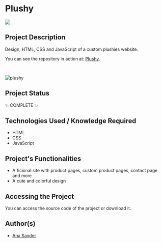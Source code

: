 <h1>Plushy</h1>

<p>
<img src="https://img.shields.io/badge/status-COMPLETE-green?style=for-the-badge&logo=appveyor"/>
</p>

<h2>Project Description</h2>
<p>Design, HTML, CSS and JavaScript of a custom plushies website.</p>
<p>You can see the repository in action at: <a href='https://plushy.vercel.app/'>Plushy</a>.</p>
</br>

![plushy](https://user-images.githubusercontent.com/108422924/231242633-6b88d3e3-be48-4e54-b6ae-27d1c9bd3177.png)

<h2>Project Status</h2>
<p>✨ COMPLETE ✨</p>

<h2>Technologies Used / Knowledge Required</h2>
<ul>
<li>HTML</li>
<li>CSS</li>
<li>JavaScript</li>
</ul>

<h2>Project's Functionalities</h2>
<ul>
<li>A ficional site with product pages, custom product pages, contact page and more</li>
<li>A cute and colorful design</li>
</ul>

<h2>Accessing the Project</h2>
<p>You can access the source code of the project or download it.</p>

<h2>Author(s)</h2>
<ul>
<li><a href='https://github.com/anasander'>Ana Sander</a></li>
</ul>
